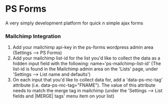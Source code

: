 # PS Forms

A very simply development platform for quick n simple ajax forms


### Mailchimp Integration

1. Add your mailchimp api-key in the ps-forms wordpress admin area (Settings --> PS Forms)
2. Add your mailchimp list-id for the list you'd like to collect the data as a hidden input field with the following: name='ps-mailchimp-list-id' (The list-id is found in the Mailchimp admin area on the 'Lists' page, under 'Settings --> List name and defaults') 
3. On each input that you'd like to collect data for, add a 'data-ps-mc-tag' attribute (i.e. data-ps-mc-tag="FNAME"). The value of this attribute needs to match the merge tag in mailchimp (under the 'Settings --> List fields and |MERGE| tags' menu item on your list)

